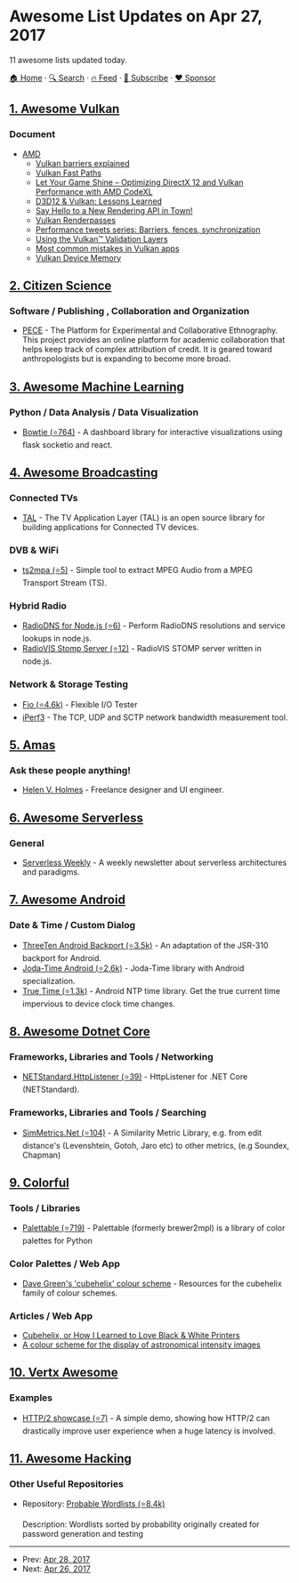 # Awesome List Updates on Apr 27, 2017

11 awesome lists updated today.

[🏠 Home](/README.md) · [🔍 Search](https://www.trackawesomelist.com/search/) · [🔥 Feed](https://www.trackawesomelist.com/rss.xml) · [📮 Subscribe](https://trackawesomelist.us17.list-manage.com/subscribe?u=d2f0117aa829c83a63ec63c2f&id=36a103854c) · [❤️  Sponsor](https://github.com/sponsors/theowenyoung)



## [1. Awesome Vulkan](/content/vinjn/awesome-vulkan/README.md)

### Document

*   [AMD](http://gpuopen.com/tag/vulkan/)
    *   [Vulkan barriers explained](http://gpuopen.com/vulkan-barriers-explained/)
    *   [Vulkan Fast Paths](https://gpuopen.com/wp-content/uploads/2016/03/VulkanFastPaths.pdf)
    *   [Let Your Game Shine – Optimizing DirectX 12 and Vulkan Performance with AMD CodeXL	](https://gpuopen.com/wp-content/uploads/2016/03/Let_your_game_shine_optimizing_DirectX-12_and_Vulkan-performance_with_AMD_CodeXL.pdf)
    *   [D3D12 & Vulkan: Lessons Learned	 ](https://gpuopen.com/wp-content/uploads/2016/03/d3d12_vulkan_lessons_learned.pdf)
    *   [Say Hello to a New Rendering API in Town!](http://gpuopen.com/say-hello/)
    *   [Vulkan Renderpasses](http://gpuopen.com/vulkan-renderpasses/)
    *   [Performance tweets series: Barriers, fences, synchronization](http://gpuopen.com/performance-tweets-series-barriers-fences-synchronization/)
    *   [Using the Vulkan™ Validation Layers](http://gpuopen.com/using-the-vulkan-validation-layers/)
    *   [Most common mistakes in Vulkan apps](https://gpuopen.com/wp-content/uploads/2016/05/Most-common-mistakes-in-Vulkan-apps.pdf)
    *   [Vulkan Device Memory](http://gpuopen.com/vulkan-device-memory/)

## [2. Citizen Science](/content/dylanrees/citizen-science/README.md)

### Software / Publishing , Collaboration and Organization

*   [PECE](http://www.worldpece.org/) - The Platform for Experimental and Collaborative Ethnography.  This project provides an online platform for academic collaboration that helps keep track of complex attribution of credit.  It is geared toward anthropologists but is expanding to become more broad.

## [3. Awesome Machine Learning](/content/josephmisiti/awesome-machine-learning/README.md)

### Python / Data Analysis / Data Visualization

*   [Bowtie (⭐764)](https://github.com/jwkvam/bowtie) - A dashboard library for interactive visualizations using flask socketio and react.

## [4. Awesome Broadcasting](/content/ebu/awesome-broadcasting/README.md)

### Connected TVs

*   [TAL](http://bbc.github.io/tal/) - The TV Application Layer (TAL) is an open source library for building applications for Connected TV devices.

### DVB & WiFi

*   [ts2mpa (⭐5)](https://github.com/njh/ts2mpa) - Simple tool to extract MPEG Audio from a MPEG Transport Stream (TS).

### Hybrid Radio

*   [RadioDNS for Node.js (⭐6)](https://github.com/bbc/node-radiodns) - Perform RadioDNS resolutions and service lookups in node.js.
*   [RadioVIS Stomp Server (⭐12)](https://github.com/bbc/node-radiovis-stomp-server) - RadioVIS STOMP server written in node.js.

### Network & Storage Testing

*   [Fio (⭐4.6k)](https://github.com/axboe/fio) - Flexible I/O Tester
*   [iPerf3](https://iperf.fr/) - The TCP, UDP and SCTP network bandwidth measurement tool.

## [5. Amas](/content/sindresorhus/amas/README.md)

### Ask these people anything!

*   [Helen V. Holmes](https://github.com/helenvholmes/ama) - Freelance designer and UI engineer.

## [6. Awesome Serverless](/content/pmuens/awesome-serverless/README.md)

### General

*   [Serverless Weekly](https://serverless.email) - A weekly newsletter about serverless architectures and paradigms.

## [7. Awesome Android](/content/JStumpp/awesome-android/README.md)

### Date & Time / Custom Dialog

*   [ThreeTen Android Backport (⭐3.5k)](https://github.com/JakeWharton/ThreeTenABP) - An adaptation of the JSR-310 backport for Android.
*   [Joda-Time Android (⭐2.6k)](https://github.com/dlew/joda-time-android) - Joda-Time library with Android specialization.
*   [True Time (⭐1.3k)](https://github.com/instacart/truetime-android) - Android NTP time library. Get the true current time impervious to device clock time changes.

## [8. Awesome Dotnet Core](/content/thangchung/awesome-dotnet-core/README.md)

### Frameworks, Libraries and Tools / Networking

*   [NETStandard.HttpListener (⭐39)](https://github.com/StefH/NETStandard.HttpListener) - HttpListener for .NET Core (NETStandard).

### Frameworks, Libraries and Tools / Searching

*   [SimMetrics.Net (⭐104)](https://github.com/StefH/SimMetrics.Net) - A Similarity Metric Library, e.g. from edit distance's (Levenshtein, Gotoh, Jaro etc) to other metrics, (e.g Soundex, Chapman)

## [9. Colorful](/content/Siddharth11/Colorful/README.md)

### Tools / Libraries

*   [Palettable (⭐719)](https://github.com/jiffyclub/palettable) - Palettable (formerly brewer2mpl) is a library of color palettes for Python

### Color Palettes / Web App

*   [Dave Green's 'cubehelix' colour scheme](http://www.mrao.cam.ac.uk/~dag/CUBEHELIX/) - Resources for the cubehelix family of colour schemes.

### Articles / Web App

*   [Cubehelix, or How I Learned to Love Black & White Printers](http://www.ifweassume.com/2013/05/cubehelix-or-how-i-learned-to-love.html)
*   [A colour scheme for the display of astronomical intensity images](http://adsabs.harvard.edu/abs/2011BASI...39..289G)

## [10. Vertx Awesome](/content/vert-x3/vertx-awesome/README.md)

### Examples

*   [HTTP/2 showcase (⭐7)](https://github.com/aesteve/http2-showcase) - A simple demo, showing how HTTP/2 can drastically improve user experience when a huge latency is involved.

## [11. Awesome Hacking](/content/Hack-with-Github/Awesome-Hacking/README.md)

### Other Useful Repositories

- Repository: [Probable Wordlists (⭐8.4k)](https://github.com/berzerk0/Probable-Wordlists)

  Description: Wordlists sorted by probability originally created for password generation and testing



---

- Prev: [Apr 28, 2017](/content/2017/04/28/README.md)
- Next: [Apr 26, 2017](/content/2017/04/26/README.md)